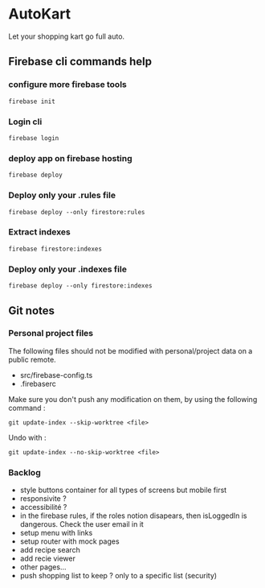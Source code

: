 # AutoKart
Let your shopping kart go full auto.

## Firebase cli commands help
### configure more firebase tools
`firebase init`
### Login cli
`firebase login`
### deploy app on firebase hosting
`firebase deploy`
### Deploy only your .rules file
`firebase deploy --only firestore:rules`
### Extract indexes
`firebase firestore:indexes`
### Deploy only your .indexes file
`firebase deploy --only firestore:indexes`

## Git notes
### Personal project files
The following files should not be modified with personal/project data on a public remote.
- src/firebase-config.ts
- .firebaserc

Make sure you don't push any modification on them, by using the following command :

`git update-index --skip-worktree <file>`

Undo with :

`git update-index --no-skip-worktree <file>`

### Backlog
- style buttons container for all types of screens but mobile first
- responsivite ?
- accessibilité ?
- in the firebase rules, if the roles notion disapears, then isLoggedIn is dangerous. Check the user email in it
- setup menu with links
- setup router with mock pages
- add recipe search
- add recie viewer
- other pages...
- push shopping list to keep ? only to a specific list (security)
